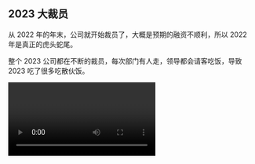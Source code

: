 ## 2023 大裁员

从 2022 年的年末，公司就开始裁员了，大概是预期的融资不顺利，所以 2022 年是真正的虎头蛇尾。

整个 2023 公司都在不断的裁员，每次部门有人走，领导都会请客吃饭，导致 2023 吃了很多吃散伙饭。

<video controls src="https://90s.oss-cn-hangzhou.aliyuncs.com/videos/%E6%95%A3%E4%BC%99%E9%A5%AD.mov" />

新加入我们部门的智明，之前是其他项目的组长，他说他是挨个送走部门的人的，散伙饭都吃胖了。

整个 2023 年是非常焦虑的，毕竟女儿刚出生，彼时还有车贷，车位也借了点钱，加上每月的房贷，四重压力集中一起。

每次新一轮裁员都担心有自己，此时并不是只有我们公司裁员，是整个互联网都在裁员，所以对于裁员后的工作情况很不乐观。

前面几轮裁员公司还能立刻赔偿 N + 1，最后两轮大裁员公司都没钱支付赔偿金了。都是以欠条的方式协商裁员，所以后面很多同事去劳动仲裁。（2024 年 12 月 26 日，也就是今天，森斌的赔偿款到账了，恭喜！）

好在我最终幸运的留下来了，我觉得是因为森斌主动申请离职（因为当时说主动申请的也有赔偿）导致我被留下来了。森斌是前端组的老员工且几乎所有模块都是之前他在负责的，我们都后面进来的都属于新人。

森斌出于对公司的失望以及个人的未来规划，觉得此时走对他是有最有益的。他的年份较久，N+1 比较可观。且他希望找个离家近一点的工作。所以他主动申请离职，前端部门最终留我。其他几位前端小伙伴在前面几轮裁员已经走了。

![](./2023/hsb.jpeg)
<Tip>记录一下曾经要好的小伙伴</Tip>

最终幸存的我，顺利的将车贷和车位的借款都还清了。所以无论如何，都要感谢公司，没有彻底垮掉，让我陷入困境。

2023 年年底，我们少数留下的几位员工，都进行了减薪，好在是可以保底 2W。（如果工资不足两万的保留原样，超过两万的按八折计算，但是保底 2W）。

整个裁员减薪的震荡就算落幕了，留下的人负重前行，因为要承接离职的人的所有事情，且公司还要赚钱赔偿给离职的同学。

来，说个好消息，我姐姐的房子终于落成搬迁了。

她们的拆迁房真的是费劲周折，前后等了 10 年，还是那句话，结果是好的，过程曲折了一些。 她们盖了 6 层楼的独栋洋房，有电梯。终于不用一家人反反复复的租房，搬迁了。

而且房子的位置非常好，学校包围，交通便利，我们都非常替她开心。

我们国庆回家刚好参加了乔迁宴，几乎所有堂兄弟姐妹都聚齐了。

![](./2023/1.jpeg)

2023 在整个互联网笼罩着阴郁气息的情况下，唯独我的宝贝女儿按部就班的成长起来了。

从刚开始在地上爬，然后扶着走路，到自己能走，这一年的变化太大了。

### 一月

还是个只会吃手手的小宝宝。

<HiVideo controls src="https://90s.oss-cn-hangzhou.aliyuncs.com/videos/yue-01.mov" />

### 二月

可以靠着玩了。

<Pictures>
<img loading="lazy" src="./2023/yue-02.jpeg" />
<img loading="lazy" src="./2023/yue-02-a.jpeg" />
</Pictures>

### 三月

迎来了一百天，也是在这天断奶的（不是彻底断，是让她接受奶瓶），那天折腾了好久。宝宝肚子从早上饿到下午，就是不碰奶嘴，给她奶嘴就大哭。最终实在饿得不行了，才开始喝奶。把大家心疼得不行。

![](./2023/yue-03.jpeg)

百日之后变化就特别快，也可以方便的带出去玩了。

<Pictures>
<img loading="lazy" src="./2023/yue-03a.jpeg" />
<img loading="lazy" src="./2023/yue-03b.jpeg" />
<img loading="lazy" src="./2023/yue-03c.jpeg" />
</Pictures>

### 四月

已经可以自己坐着了

<Pictures>
<img loading="lazy" src="./2023/yue-04a.jpeg" />
<img loading="lazy" src="./2023/yue-04b.jpeg" />
<img loading="lazy" src="./2023/yue-04c.jpeg" />
</Pictures>

带去做半周岁的体检，一切正常

<HiVideo controls src="https://90s.oss-cn-hangzhou.aliyuncs.com/videos/yue-04.mov" />

### 五月

开始磨牙了

<HiVideo controls src="https://90s.oss-cn-hangzhou.aliyuncs.com/videos/yue-05.mov" />

头发还是很短，已经可以轻松的单手抱着了。开始会爬了，我们给她安装了围栏，在里面爬着玩。

甚至可以带出去吃饭，可以独立坐宝宝椅了。带出去坐宝宝椅的那天，感觉真的是个大孩子了。

<Pictures>
<img loading="lazy" src="./2023/yue-05a.jpeg" />
<img loading="lazy" src="./2023/yue-05b.jpeg" />
<img loading="lazy" src="./2023/yue-05c.jpeg" />
<img loading="lazy" src="./2023/yue-05d.jpeg" />
<img loading="lazy" src="./2023/yue-05e.jpeg" />
<img loading="lazy" src="./2023/yue-05f.jpeg" />
</Pictures>
<Tip>人生第一次吃到杨梅</Tip>

### 六月

可以互动了

<HiVideo controls src="https://90s.oss-cn-hangzhou.aliyuncs.com/videos/yue-06.mov" />

六一儿童节的裙子，以及去打预防针悲伤的表情

<Pictures>
<img loading="lazy" src="./2023/yue-06a.jpeg" />
<img loading="lazy" src="./2023/yue-06b.jpeg" />
</Pictures>

### 七月

跃跃欲试的想走路了

<HiVideo controls src="https://90s.oss-cn-hangzhou.aliyuncs.com/videos/yue-07.mov" />

看样子是结交了一位好朋友了！这么热情的打招呼 🙋

<HiVideo controls src="https://90s.oss-cn-hangzhou.aliyuncs.com/videos/yue-07b.mov" />

### 八月

围栏困不住她了，精力充沛，需要释放，满地爬，满头大汗也要爬。

<HiVideo controls src="https://90s.oss-cn-hangzhou.aliyuncs.com/videos/yue-08.mov" />

### 九月

可以扶着走了，马上就要会独立走路了，非常喜欢这样推车，每天在奥莱的草坪推来推去，搞得满头是汗。

<HiVideo controls src="https://90s.oss-cn-hangzhou.aliyuncs.com/videos/yue-09.mov" />

![](./2023/yue-09.jpeg)

### 十月

会试探性的自己站着了。

<HiVideo controls src="https://90s.oss-cn-hangzhou.aliyuncs.com/videos/yue-10.mov" />

我们回老家给玥玥办了周岁宴。

<Pictures>
<img loading="lazy" src="./2023/yue-10.jpeg" />
<img loading="lazy" src="./2023/yue-10a.jpeg" />
<img loading="lazy" src="./2023/yue-10b.jpeg" />
<img loading="lazy" src="./2023/yue-10c.jpeg" />
<img loading="lazy" src="./2023/yue-10d.jpeg" />
<img loading="lazy" src="./2023/yue-10e.jpeg" />
<img loading="lazy" src="./2023/yue-10f.jpeg" />
</Pictures>

### 十一月

玥玥会走路啦！！！！

<HiVideo controls src="https://90s.oss-cn-hangzhou.aliyuncs.com/videos/yue-11.mov" />

### 十二月

我不仅能走，还能跑了！

<HiVideo controls src="https://90s.oss-cn-hangzhou.aliyuncs.com/videos/yue-12.mov" />

甚至天天都要出去玩，家里呆不住了。

<HiVideo src="https://90s.oss-cn-hangzhou.aliyuncs.com/videos/yue-12.mp4" />

2023 就这样过去了，在裁员的大背景下，谨小慎微的生活着。

看着玥玥一天天长大，是当时我最大的精神支柱，再大的困难，也得坚持不是？

<script setup>
    import HiVideo from '../../../.vitepress/theme/components/hi-video.vue'
</script>
